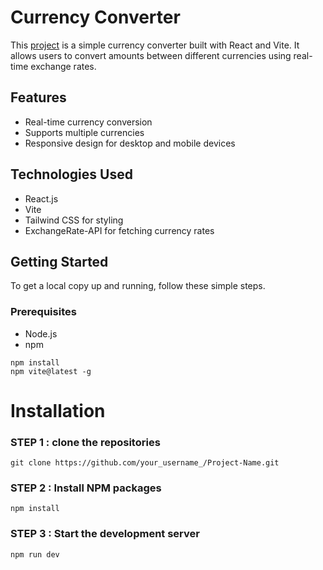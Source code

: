 # Currency Converter

This [project](https://money-convertor001.netlify.app/) is a simple currency converter built with React and Vite. It allows users to convert amounts between different currencies using real-time exchange rates.

## Features

- Real-time currency conversion
- Supports multiple currencies
- Responsive design for desktop and mobile devices

## Technologies Used

- React.js
- Vite
- Tailwind CSS for styling
- ExchangeRate-API for fetching currency rates

## Getting Started

To get a local copy up and running, follow these simple steps.

### Prerequisites

- Node.js
- npm

```
npm install 
npm vite@latest -g
```
# Installation
### STEP 1 : clone the repositories
```
git clone https://github.com/your_username_/Project-Name.git
```
### STEP 2 : Install NPM packages
```
npm install
```
### STEP 3 : Start the development server
```
npm run dev
```
